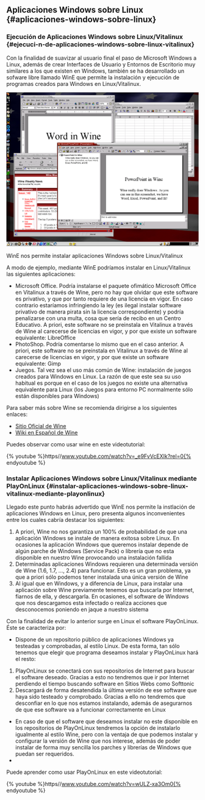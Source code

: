 ## Aplicaciones Windows sobre Linux {#aplicaciones-windows-sobre-linux}

### Ejecución de Aplicaciones Windows sobre Linux/Vitalinux {#ejecuci-n-de-aplicaciones-windows-sobre-linux-vitalinux}

Con la finalidad de suavizar al usuario final el paso de Microsoft Windows a Linux, además de crear Interfaces de Usuario y Entornos de Escritorio muy similares a los que existen en Windows, también se ha desarrollado un sofware libre llamado WinE que permite la instalación y ejecución de programas creados para Windows en Linux/Vitalinux.

![](/images/image22.png)

WinE nos permite instalar aplicaciones Windows sobre Linux/Vitalinux

A modo de ejemplo, mediante WinE podríamos instalar en Linux/Vitalinux las siguientes aplicaciones:

*   Microsoft Office. Podría instalarse el paquete ofimático Microsoft Office en Vitalinux a través de Wine, pero no hay que olvidar que este software es privativo, y que por tanto requiere de una licencia en vigor. En caso contrario estaríamos infringiendo la ley (es ilegal instalar software privativo de manera pirata sin la licencia correspondiente) y podría penalizarse con una multa, cosa que sería de recibo en un Centro Educativo. A priori, este software no se preinstala en Vitalinux a través de Wine al carecerse de licencias en vigor, y por que existe un software equivalente: LibreOffice
*   PhotoShop. Podría comentarse lo mismo que en el caso anterior. A priori, este software no se preinstala en Vitalinux a través de Wine al carecerse de licencias en vigor, y por que existe un software equivalente: Gimp
*   Juegos. Tal vez sea el uso más común de Wine: instalación de juegos creados para Windows en Linux. La razón de que este sea su uso habitual es porque en el caso de los juegos no existe una alternativa equivalente para Linux (los Juegos para entorno PC normalmente sólo están disponibles para Windows)

Para saber más sobre Wine se recomienda dirigirse a los siguientes enlaces:

*   [Sitio Oficial de Wine](https://www.google.com/url?q=http://www.winehq.org/&sa=D&ust=1509364089184000&usg=AFQjCNFTsVJelkEB6QQUPLsLqmbBXCPUnA)
*   [Wiki en Español de Wine](https://www.google.com/url?q=https://es.wikipedia.org/wiki/Wine&sa=D&ust=1509364089185000&usg=AFQjCNG1TslKQoBmcQf9KENJFchEUpkZJg)

Puedes observar como usar wine en este videotutorial:



{% youtube %}https//www.youtube.com/watch?v=_e9FvVcEXIk?rel=0{% endyoutube %}


### Instalar Aplicaciones Windows sobre Linux/Vitalinux mediante PlayOnLinux {#instalar-aplicaciones-windows-sobre-linux-vitalinux-mediante-playonlinux}

Llegado este punto habrás advertido que WinE nos permite la instlación de aplicaciones Windows en Linux, pero presenta algunos inconvenientes entre los cuales cabría destacar los siguientes:

1.  A priori, Wine no nos garantiza un 100% de probabilidad de que una aplicación Windows se instale de manera exitosa sobre Linux. En ocasiones la aplicación Windows que queremos instalar depende de algún parche de Windows (Service Pack) o librería que no esta disponible en nuestro Wine provocando una instalación fallida
2.  Determinadas aplicaciones Windows requieren una determinada versión de Wine (1.6, 1.7, ..., 2.4) para funcionar. Esto es un gran problema, ya que a priori sólo podemos tener instalada una única versión de Wine
3.  Al igual que en Windows, y a diferencia de Linux, para instalar una aplicación sobre Wine previamente tenemos que buscarla por Internet, fiarnos de ella, y descargarla. En ocasiones, el software de Windows que nos descargamos esta infectado o realiza acciones que desconocemos poniendo en jaque a nuestro sistema

Con la finalidad de evitar lo anterior surge en Linux el software PlayOnLinux. Éste se caracteriza por:

*   Dispone de un repositorio público de aplicaciones Windows ya testeadas y comprobadas, al estilo Linux. De esta forma, tan sólo tenemos que elegir que programa deseamos instalar y PlayOnLinux hará el resto:

1.  PlayOnLinux se conectará con sus repositorios de Internet para buscar el software deseado. Gracias a esto no tendremos que ir por Internet perdiendo el tiempo buscando software en Sitios Webs como Softtonic
2.  Descargará de forma desatendida la última versión de ese software que haya sido testeado y comprobado. Gracias a ello no tendremos que desconfiar en lo que nos estamos instalando, además de asegurarnos de que ese software va a funcionar correctamente en Linux

*   En caso de que el software que deseamos instalar no este disponible en los repositorios de PlayOnLinux tendremos la opción de instalarlo igualmente al estilo Wine, pero con la ventaja de que podemos instalar y configurar la versión de Wine que nos interese, además de poder instalar de forma muy sencilla los parches y librerías de Windows que puedan ser requeridos.
*   

Puede aprender como usar PlayOnLinux en este videotutorial:


{% youtube %}https//www.youtube.com/watch?v=wULZ-xa3Om0{% endyoutube %}
